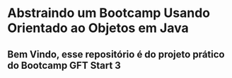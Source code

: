 # Abstraindo um Bootcamp Usando Orientado ao Objetos em Java

## Bem Vindo, esse repositório é do projeto prático do **Bootcamp** GFT Start 3

